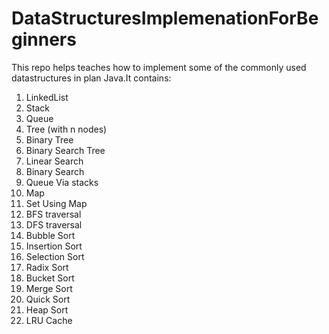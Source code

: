 # DataStructuresImplemenationForBeginners

This repo helps teaches how to implement some of the commonly used datastructures in plan Java.It contains:

1. LinkedList
2. Stack
3. Queue
4. Tree (with n nodes)
5. Binary Tree
6. Binary Search Tree
7. Linear Search
8. Binary Search
9. Queue Via stacks
10. Map
11. Set Using Map 
12. BFS traversal
13. DFS traversal
14. Bubble Sort
15. Insertion Sort
16. Selection Sort
17. Radix Sort
18. Bucket Sort
19. Merge Sort
20. Quick Sort
21. Heap Sort
22. LRU Cache
